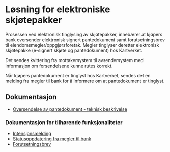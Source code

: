 # Løsning for elektroniske skjøtepakker

Prosessen ved elektronisk tinglysing av skjøtepakker, innebærer at kjøpers bank oversender elektronisk signert pantedokument samt forutsetningsbrev til eiendomsmegler/oppgjørsforetak. Megler tinglyser deretter elektronisk skjøtepakke (e-signert skjøte og pantedokument) hos Kartverket.

Det sendes kvittering fra mottakersystem til avsendersystem med informasjon om forsendelsene kunne rutes korrekt.

Når kjøpers pantedokument er tinglyst hos Kartverket, sendes det en melding fra megler til bank for å informere om at pantedokument er tinglyst.

## Dokumentasjon
- [Oversendelse av pantedokument - teknisk beskrivelse](./afpant-kj%C3%B8perspantedokument-1-0-0.md)

### Dokumentasjon for tilhørende funksjonaliteter
- [Intensjonsmelding](./../afpant-intensjon/README.md)
- [Statusoppdatering fra megler til bank](./../afpant-gjennomfoertetinglysing/README.md)
- [Forutsetningsbrev](./afpant-folgebrev/README.md)